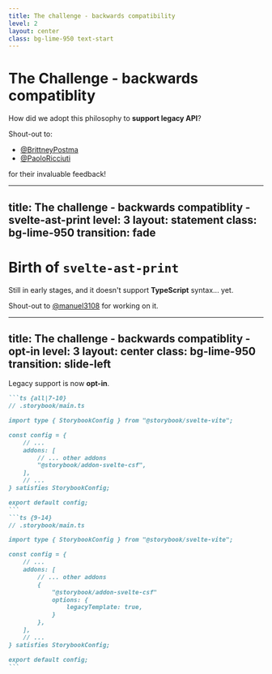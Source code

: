 ```yaml
---
title: The challenge - backwards compatibility
level: 2
layout: center
class: bg-lime-950 text-start
---
```


<h1 class="!text-5xl text-start">
The Challenge - <strong>backwards compatiblity</strong>
</h1>

<p class="!mt-4 font-serif !text-3xl">
How did we adopt this philosophy to <strong>support legacy API</strong>?
</p>

<div class="mt-10 font-serif text-xl">
<p>
<twemoji-heart-hands /> Shout-out to:
</p>

- <carbon-logo-twitter /> [@BrittneyPostma](https://twitter.com/BrittneyPostma)
- <carbon-logo-twitter /> [@PaoloRicciuti](https://twitter.com/PaoloRicciuti)

for their invaluable feedback!

</div>

---
title: The challenge - backwards compatiblity - svelte-ast-print
level: 3
layout: statement
class: bg-lime-950
transition: fade
---

<h1>
<twemoji-sparkles /> Birth of <logos-npm-icon /><code>svelte-ast-print</code>
</h1>

<v-click>
<p class="!mt-10 font-serif text-3xl">
Still in early stages, and it <span class="decoration-underline decoration-secondary">doesn't support</span> <logos-typescript-icon /><strong class="text-secondary">TypeScript</strong> syntax... yet.
</p>

<p class="font-serif text-3xl">
<twemoji-heart-hands /> Shout-out to <a href="https://github.com/manuel3108">@manuel3108</a> for working on it.
</p>
</v-click>

---
title: The challenge - backwards compatiblity - opt-in
level: 3
layout: center
class: bg-lime-950
transition: slide-left
---

<p class="text-3xl">
Legacy support is now <strong>opt-in</strong>.
</p>

````md magic-move
```ts {all|7-10}
// .storybook/main.ts

import type { StorybookConfig } from "@storybook/svelte-vite";

const config = {
    // ...
    addons: [
        // ... other addons
        "@storybook/addon-svelte-csf",
    ],
    // ...
} satisfies StorybookConfig;

export default config;
```
```ts {9-14}
// .storybook/main.ts

import type { StorybookConfig } from "@storybook/svelte-vite";

const config = {
    // ...
    addons: [
        // ... other addons
        {
            "@storybook/addon-svelte-csf"
            options: {
                legacyTemplate: true,
            }
        },
    ],
    // ...
} satisfies StorybookConfig;

export default config;
```
````